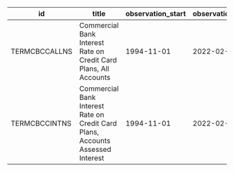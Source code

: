 | id            | title                                                                          | observation_start   | observation_end   |
|---------------|--------------------------------------------------------------------------------|---------------------|-------------------|
| TERMCBCCALLNS | Commercial Bank Interest Rate on Credit Card Plans, All Accounts               | 1994-11-01          | 2022-02-01        |
| TERMCBCCINTNS | Commercial Bank Interest Rate on Credit Card Plans, Accounts Assessed Interest | 1994-11-01          | 2022-02-01        |